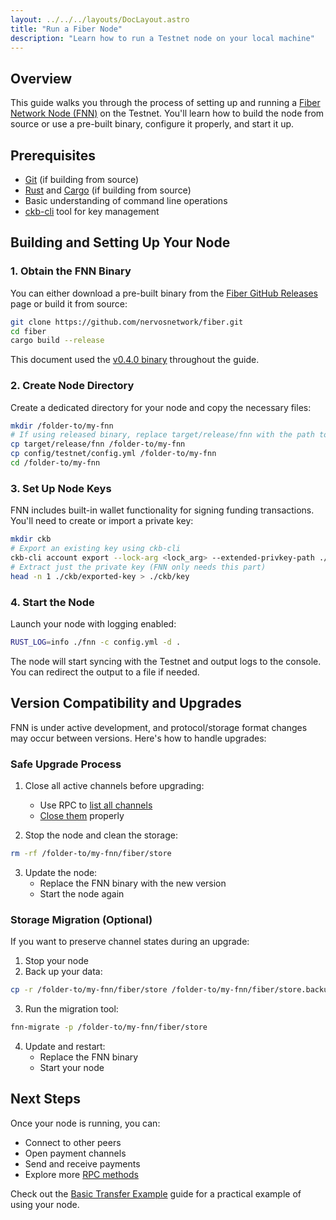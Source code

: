 ```yaml
---
layout: ../../../layouts/DocLayout.astro
title: "Run a Fiber Node"
description: "Learn how to run a Testnet node on your local machine"
---
```


## Overview

This guide walks you through the process of setting up and running a [Fiber Network Node (FNN)](https://github.com/nervosnetwork/fiber) on the Testnet. You'll learn how to build the node from source or use a pre-built binary, configure it properly, and start it up.

## Prerequisites

- [Git](https://git-scm.com/) (if building from source)
- [Rust](https://www.rust-lang.org/) and [Cargo](https://doc.rust-lang.org/cargo/) (if building from source)
- Basic understanding of command line operations
- [ckb-cli](https://github.com/nervosnetwork/ckb-cli) tool for key management

## Building and Setting Up Your Node

### 1. Obtain the FNN Binary

You can either download a pre-built binary from the [Fiber GitHub Releases](https://github.com/nervosnetwork/fiber/releases) page or build it from source:

```sh
git clone https://github.com/nervosnetwork/fiber.git
cd fiber
cargo build --release
```

This document used the [v0.4.0 binary](https://github.com/nervosnetwork/fiber/releases/tag/v0.4.0) throughout the guide.

### 2. Create Node Directory

Create a dedicated directory for your node and copy the necessary files:

```sh
mkdir /folder-to/my-fnn
# If using released binary, replace target/release/fnn with the path to your downloaded binary
cp target/release/fnn /folder-to/my-fnn
cp config/testnet/config.yml /folder-to/my-fnn
cd /folder-to/my-fnn
```

### 3. Set Up Node Keys

FNN includes built-in wallet functionality for signing funding transactions. You'll need to create or import a private key:

```sh
mkdir ckb
# Export an existing key using ckb-cli
ckb-cli account export --lock-arg <lock_arg> --extended-privkey-path ./ckb/exported-key
# Extract just the private key (FNN only needs this part)
head -n 1 ./ckb/exported-key > ./ckb/key
```

### 4. Start the Node

Launch your node with logging enabled:

```sh
RUST_LOG=info ./fnn -c config.yml -d .
```

The node will start syncing with the Testnet and output logs to the console. You can redirect the output to a file if needed.

## Version Compatibility and Upgrades

FNN is under active development, and protocol/storage format changes may occur between versions. Here's how to handle upgrades:

### Safe Upgrade Process

1. Close all active channels before upgrading:
   - Use RPC to [list all channels](./src/rpc/README.md#channel-list_channels)
   - [Close them](./src/rpc/README.md#channel-shutdown_channel) properly

2. Stop the node and clean the storage:

```sh
rm -rf /folder-to/my-fnn/fiber/store
```

3. Update the node:
   - Replace the FNN binary with the new version
   - Start the node again

### Storage Migration (Optional)

If you want to preserve channel states during an upgrade:

1. Stop your node
2. Back up your data:

```sh
cp -r /folder-to/my-fnn/fiber/store /folder-to/my-fnn/fiber/store.backup
```

3. Run the migration tool:

```sh
fnn-migrate -p /folder-to/my-fnn/fiber/store
```

4. Update and restart:
   - Replace the FNN binary
   - Start your node

## Next Steps

Once your node is running, you can:

- Connect to other peers
- Open payment channels
- Send and receive payments
- Explore more [RPC methods](https://github.com/nervosnetwork/fiber/blob/main/src/rpc/README.md)

Check out the [Basic Transfer Example](/docs/getting-started/basic-transfer) guide for a practical example of using your node.
